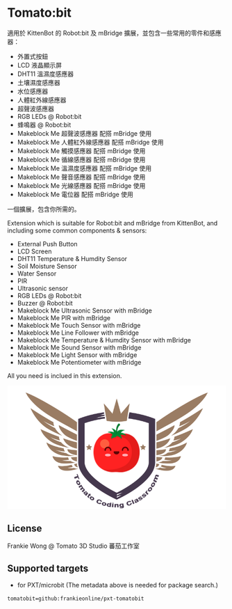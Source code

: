 # Tomato:bit

適用於 KittenBot 的 Robot:bit 及 mBridge 擴展，並包含一些常用的零件和感應器：
* 外置式按鈕
* LCD 液晶顯示屏
* DHT11 溫濕度感應器
* 土壤濕度感應器
* 水位感應器
* 人體紅外線感應器
* 超聲波感應器
* RGB LEDs @ Robot:bit
* 蜂鳴器 @ Robot:bit
* Makeblock Me 超聲波感應器 配搭 mBridge 使用
* Makeblock Me 人體紅外線感應器 配搭 mBridge 使用
* Makeblock Me 觸摸感應器 配搭 mBridge 使用
* Makeblock Me 循線感應器 配搭 mBridge 使用
* Makeblock Me 溫濕度感應器 配搭 mBridge 使用
* Makeblock Me 聲音感應器 配搭 mBridge 使用
* Makeblock Me 光線感應器 配搭 mBridge 使用
* Makeblock Me 電位器 配搭 mBridge 使用

一個擴展，包含你所需的。

Extension which is suitable for Robot:bit and mBridge from KittenBot, and including some common components & sensors:
* External Push Button
* LCD Screen
* DHT11 Temperature & Humdity Sensor
* Soil Moisture Sensor
* Water Sensor
* PIR
* Ultrasonic sensor
* RGB LEDs @ Robot:bit
* Buzzer @ Robot:bit
* Makeblock Me Ultrasonic Sensor with mBridge
* Makeblock Me PIR with mBridge
* Makeblock Me Touch Sensor with mBridge
* Makeblock Me Line Follower with mBridge
* Makeblock Me Temperature & Humdity Sensor with mBridge
* Makeblock Me Sound Sensor with mBridge
* Makeblock Me Light Sensor with mBridge
* Makeblock Me Potentiometer with mBridge

All you need is inclued in this extension.

![](icon.png)

## License

Frankie Wong @ Tomato 3D Studio 蕃茄工作室

## Supported targets

* for PXT/microbit
(The metadata above is needed for package search.)

```package
tomatobit=github:frankieonline/pxt-tomatobit
```

